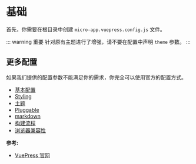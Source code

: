 # 基础

首先，你需要在根目录中创建 `micro-app.vuepress.config.js` 文件。

::: warning 重要
针对原有主题进行了增强，请不要在配置中声明 `theme` 参数。
:::

## 更多配置

如果我们提供的配置参数不能满足你的需求，你完全可以使用官方的配置方式。

- [基本配置](https://vuepress.vuejs.org/zh/config/#%E5%9F%BA%E6%9C%AC%E9%85%8D%E7%BD%AE)
- [Styling](https://vuepress.vuejs.org/zh/config/#styling)
- [主题](https://vuepress.vuejs.org/zh/config/#%E4%B8%BB%E9%A2%98)
- [Pluggable](https://vuepress.vuejs.org/zh/config/#pluggable)
- [markdown](https://vuepress.vuejs.org/zh/config/#markdown)
- [构建流程](https://vuepress.vuejs.org/zh/config/#%E6%9E%84%E5%BB%BA%E6%B5%81%E7%A8%8B)
- [浏览器兼容性](https://vuepress.vuejs.org/zh/config/#%E6%B5%8F%E8%A7%88%E5%99%A8%E5%85%BC%E5%AE%B9%E6%80%A7)

**参考:**

- [VuePress 官网](https://vuepress.vuejs.org/zh/config/)
